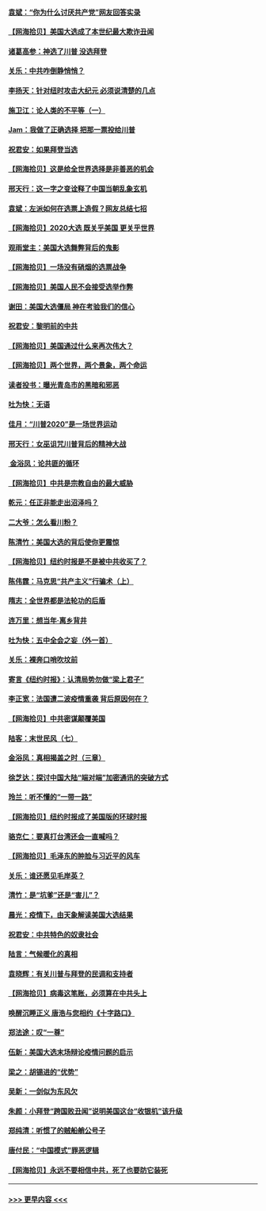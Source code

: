 #### [袁斌：“你为什么讨厌共产党”网友回答实录](../pages/nsc993/n12540208.md?t=11111151) 
#### [【网海拾贝】美国大选成了本世纪最大欺诈丑闻](../pages/nsc993/n12538029.md?t=11111151) 
#### [诸葛高参：神选了川普 没选拜登](../pages/nsc993/n12537664.md?t=11111151) 
#### [关乐：中共咋倒静悄悄？](../pages/nsc993/n12537615.md?t=11111151) 
#### [李扬天：针对纽时攻击大纪元 必须说清楚的几点](../pages/nsc993/n12536001.md?t=11111151) 
#### [施卫江：论人类的不平等（一）](../pages/nsc993/n12535700.md?t=11111151) 
#### [Jam：我做了正确选择 把那一票投给川普](../pages/nsc993/n12535743.md?t=11111151) 
#### [祝君安：如果拜登当选](../pages/nsc993/n12535726.md?t=11111151) 
#### [【网海拾贝】这是给全世界选择是非善恶的机会](../pages/nsc993/n12535061.md?t=11111151) 
#### [邢天行：这一字之变诠释了中国当朝乱象玄机](../pages/nsc993/n12533446.md?t=11111151) 
#### [袁斌：左派如何在选票上造假？网友总结七招](../pages/nsc993/n12533180.md?t=11111151) 
#### [【网海拾贝】2020大选 既关乎美国 更关乎世界](../pages/nsc993/n12533161.md?t=11111151) 
#### [观雨堂主：美国大选舞弊背后的鬼影](../pages/nsc993/n12533153.md?t=11111151) 
#### [【网海拾贝】一场没有硝烟的选票战争](../pages/nsc993/n12531883.md?t=11111151) 
#### [【网海拾贝】美国人民不会接受选举作弊](../pages/nsc993/n12528850.md?t=11111151) 
#### [谢田：美国大选僵局 神在考验我们的信心](../pages/nsc993/n12527932.md?t=11111151) 
#### [祝君安：黎明前的中共](../pages/nsc993/n12524071.md?t=11111151) 
#### [【网海拾贝】美国通过什么来再次伟大？](../pages/nsc993/n12523844.md?t=11111151) 
#### [【网海拾贝】两个世界，两个景象，两个命运](../pages/nsc993/n12521419.md?t=11111151) 
#### [读者投书：曝光青岛市的黑暗和邪恶](../pages/nsc993/n12520988.md?t=11111151) 
#### [吐为快：无语](../pages/nsc993/n12518588.md?t=11111151) 
#### [佳月：“川普2020”是一场世界运动](../pages/nsc993/n12518581.md?t=11111151) 
#### [邢天行：女巫诅咒川普背后的精神大战](../pages/nsc993/n12517257.md?t=11111151) 
#### [ 金浴凤：论共匪的循环](../pages/nsc993/n12517133.md?t=11111151) 
#### [【网海拾贝】中共是宗教自由的最大威胁](../pages/nsc993/n12516879.md?t=11111151) 
#### [乾元：任正非能走出沼泽吗？](../pages/nsc993/n12515831.md?t=11111151) 
#### [二大爷：怎么看川粉？](../pages/nsc993/n12515820.md?t=11111151) 
#### [陈清竹：美国大选的背后使你更震惊](../pages/nsc993/n12515589.md?t=11111151) 
#### [【网海拾贝】纽约时报是不是被中共收买了？](../pages/nsc993/n12515122.md?t=11111151) 
#### [陈伟霆：马克思“共产主义”行骗术（上）](../pages/nsc993/n12510217.md?t=11111151) 
#### [隋志：全世界都是法轮功的后盾](../pages/nsc993/n12510636.md?t=11111151) 
#### [连万里：想当年‧离乡背井](../pages/nsc993/n12510623.md?t=11111151) 
#### [吐为快：五中全会之妄（外一首）](../pages/nsc993/n12510470.md?t=11111151) 
#### [关乐：裸奔口哨吹坟前](../pages/nsc993/n12510403.md?t=11111151) 
#### [寄言《纽约时报》：认清局势勿做“梁上君子”](../pages/nsc993/n12510042.md?t=11111151) 
#### [李正宽：法国遭二波疫情重袭 背后原因何在？](../pages/nsc993/n12509971.md?t=11111151) 
#### [【网海拾贝】中共密谋颠覆美国](../pages/nsc993/n12509816.md?t=11111151) 
#### [陆客：末世民风（七）](../pages/nsc993/n12507822.md?t=11111151) 
#### [金浴凤：真相揭盖之时（三章）](../pages/nsc993/n12507804.md?t=11111151) 
#### [徐芝达：探讨中国大陆“端对端”加密通讯的突破方式](../pages/nsc993/n12507682.md?t=11111151) 
#### [玲兰：听不懂的“一带一路”](../pages/nsc993/n12507669.md?t=11111151) 
#### [【网海拾贝】纽约时报成了美国版的环球时报](../pages/nsc993/n12507053.md?t=11111151) 
#### [骆克仁：要真打台湾还会一直喊吗？](../pages/nsc993/n12506843.md?t=11111151) 
#### [【网海拾贝】毛泽东的肿脸与习近平的风车](../pages/nsc993/n12504537.md?t=11111151) 
#### [关乐：谁还愿见毛岸英？](../pages/nsc993/n12503866.md?t=11111151) 
#### [清竹：是“坑爹”还是“害儿”？](../pages/nsc993/n12503034.md?t=11111151) 
#### [晨光：疫情下，由天象解读美国大选结果](../pages/nsc993/n12502536.md?t=11111151) 
#### [祝君安：中共特色的奴隶社会](../pages/nsc993/n12501529.md?t=11111151) 
#### [陆言：气候暖化的真相](../pages/nsc993/n12501183.md?t=11111151) 
#### [袁晓辉：有关川普与拜登的民调和支持者](../pages/nsc993/n12500433.md?t=11111151) 
#### [【网海拾贝】病毒这笔账，必须算在中共头上](../pages/nsc993/n12500320.md?t=11111151) 
#### [唤醒沉睡正义 唐浩与您相约《十字路口》](../pages/nsc993/n12497980.md?t=11111151) 
#### [郑法途：叹“一尊”](../pages/nsc993/n12498837.md?t=11111151) 
#### [伍新：美国大选末场辩论疫情问题的启示](../pages/nsc993/n12498829.md?t=11111151) 
#### [梁之：胡锡进的“优势”](../pages/nsc993/n12498780.md?t=11111151) 
#### [吴新：一剑似为东风欠](../pages/nsc993/n12498772.md?t=11111151) 
#### [朱颜：小拜登“跨国败丑闻”说明美国这台“收银机”该升级](../pages/nsc993/n12498731.md?t=11111151) 
#### [郑纯清：听惯了的贼船艄公号子](../pages/nsc993/n12498721.md?t=11111151) 
#### [唐付民：“中国模式”罪恶逻辑](../pages/nsc993/n12498310.md?t=11111151) 
#### [【网海拾贝】永远不要相信中共，死了也要防它装死](../pages/nsc993/n12498162.md?t=11111151) 

----
#### [ >>> 更早内容 <<< ](../indexes/nsc993-earlier.md)
